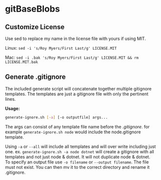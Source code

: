 # gitBaseBlobs

## Customize License 
Use sed to replace my name in the license file with yours if using MIT.

Linux: `sed -i 's/Roy Myers/First Last/g' LICENSE.MIT`

Mac: `sed -i .bak 's/Roy Myers/First Last/g' LICENSE.MIT && rm LICENSE.MIT.bak`

## Generate .gitignore  

The included generate script will concatenate together multiple gitignore templates. The templates are just a gitignore file with only the pertinent lines.

**Usage:**  
```bash
generate-ignore.sh [-a] [-o outputfile] args...
```  
The args can consist of any template file name before the _.gitignore_. for example `generate-ignore.sh node` would include the node.gitignore template.   

Using `-a` or `--all` will include all templates and will over write including just one. ex. `generate-ignore.sh -a node dotnet` will create a gitignore with all templates and not just node & dotnet. It will not duplicate node & dotnet.  
To specify an output file use `-o filename` or `--output filename`. The file must not exist. You can then mv it to the correct directory and rename it .gitignore.
